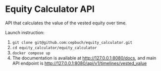 # Equity Calculator API

API that calculates the value of the vested equity over time.

Launch instruction:

1. `git clone git@github.com:cepbuch/equity_calculator.git`
2. `cd equity_calculator/equity_calculator`
3. `docker compose up`
4. The documentation is available at http://127.0.0.1:8080/docs, and main API endpoint is http://127.0.0.1:8080/api/v1/timelines/vested_value
